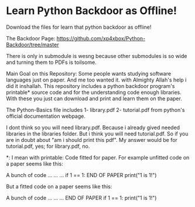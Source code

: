 # Learn Python Backdoor as Offline!
Download the files for learn that python backdoor as offline!

The Backdoor Page: https://github.com/xp4xbox/Python-Backdoor/tree/master

There is only in submodule is wesng because other submodules is so wide and turning them to PDFs is toilsome.

Main Goal on this Repository:
Some people wants studying software languages just on paper. And me too wanted it.
with Almighty Allah's help i did it inshallah.
This repository includes a python backdoor program's printable* source code and for the understanding code enough libraries.
With these you just can download and print and learn them on the paper.

The Python-Basics file includes
1- library.pdf
2- tutorial.pdf
from python's official documentation webpage.

I dont think so you will need library.pdf. Because i already gived needed libraries in the libraries folder. But i think you will need tutorial.pdf.
So if you are in doubt about "am i should print this pdf". My answer would be for tutorial.pdf, yes; for library.pdf, no.

*: I mean with printable: Code fitted for paper. For example unfitted code on a paper seems like this:

A bunch of code
...
...
...
if 1 == 1:
END OF PAPER
  print("1 is 1!")

But a fitted code on a paper seems like this:

A bunch of code
...
...
...
END OF PAPER
if 1 == 1:
  print("1 is 1!")

